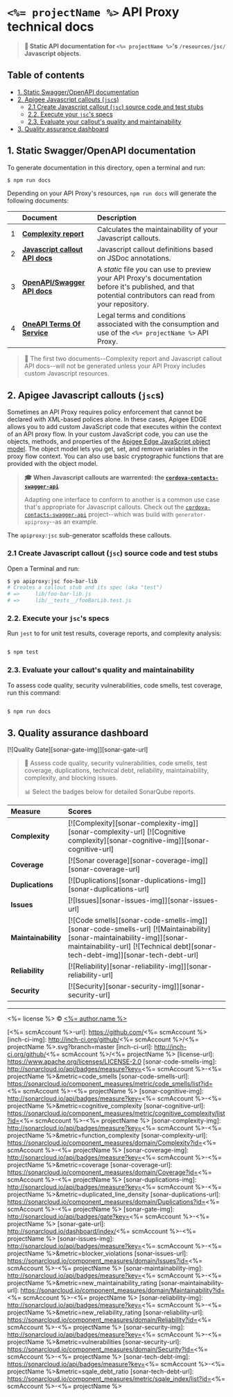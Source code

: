 # `<%= projectName %>` API Proxy technical docs
> **📂 Static API documentation for `<%= projectName %>`'s `/resources/jsc/` Javascript objects.**

## Table of contents

<!-- toc -->

- [1. Static Swagger/OpenAPI documentation](#1-static-swaggeropenapi-documentation)
- [2. Apigee Javascript callouts (`jsc`s)](#2-apigee-javascript-callouts-jscs)
  * [2.1 Create Javascript callout (`jsc`) source code and test stubs](#21-create-javascript-callout-jsc-source-code-and-test-stubs)
  * [2.2. Execute your `jsc`'s specs](#22-execute-your-jscs-specs)
  * [2.3. Evaluate your callout's quality and maintainability](#23-evaluate-your-callouts-quality-and-maintainability)
- [3. Quality assurance dashboard](#3-quality-assurance-dashboard)

<!-- tocstop -->

## 1. Static Swagger/OpenAPI documentation

To generate documentation in this directory, open a terminal and run:

```sh
$ npm run docs
```

Depending on your API Proxy's resources, `npm run docs` will generate the following documents:

|    | Document                               | Description                                                 |
|:---|:-----------------------------------------|:------------------------------------------------------------|
|  1 | [**Complexity report**][complexity]      | Calculates the maintainability of your Javascript callouts. |
|  2 | [**Javascript callout API docs**][jscs]  | Javascript callout definitions based on JSDoc annotations.  |
|  3 | [**OpenAPI/Swagger API docs**][swagger]  | A _static_ file you can use to preview your API Proxy's documentation before it's published, and that potential contributors can read from your repository. |
|  4 | [**OneAPI Terms Of Service**][tos]       | Legal terms and conditions associated with the consumption and use of the  `<%= projectName %>` API Proxy. |

> 📄 The first two documents--Complexity report and Javascript callout API docs--will not be generated unless your API Proxy includes custom Javascript resources.

## 2. Apigee Javascript callouts (`jsc`s)

Sometimes an API Proxy requires policy enforcement that cannot be declared with XML-based polices alone. In these cases, Apigee EDGE allows you to add custom JavaScript code that executes within the context of an API proxy flow. In your custom JavaScript code, you can use the objects, methods, and properties of the [Apigee Edge JavaScript object model][apigee-edge-jsc-url]. The object model lets you get, set, and remove variables in the proxy flow context. You can also use basic cryptographic functions that are provided with the object model.

> **:mortar_board: When Javascript callouts are warrented: the [`cordova-contacts-swagger-api`][cc-swagger-api-url]**
>
> Adapting one interface to conform to another is a common use case that's appropriate for Javascript callouts. Check out the [`cordova-contacts-swagger-api`][cc-swagger-api-url] project--which was build with `generator-apiproxy`--as an example.

The `apiproxy:jsc` sub-generator scaffolds these callouts.

### 2.1 Create Javascript callout (`jsc`) source code and test stubs

Open a Terminal and run:

```sh
$ yo apiproxy:jsc foo-bar-lib
# Creates a callout stub and its spec (aka "test")
# =>     lib/foo-bar-lib.js
# =>     lib/__tests__/fooBarLib.test.js
```

### 2.2. Execute your `jsc`'s specs

Run `jest` to for unit test results, coverage reports, and complexity analysis:

```sh

$ npm test
```

### 2.3. Evaluate your callout's quality and maintainability

To assess code quality, security vulnerabilities, code smells, test coverage, run this command:

```sh

$ npm run docs
```

## 3. Quality assurance dashboard
[![Quality Gate][sonar-gate-img]][sonar-gate-url]

> 🔬  Assess code quality, security vulnerabilities, code smells, test coverage, duplications, technical debt, reliability, maintainability, complexity, and blocking issues.
>
> 📊 Select the badges below for detailed SonarQube reports.

| Measure             | Scores                                                             |
|:--------------------|:-------------------------------------------------------------------|
| **Complexity**      | [![Complexity][sonar-complexity-img]][sonar-complexity-url] [![Cognitive complexity][sonar-cognitive-img]][sonar-cognitive-url] |
| **Coverage**        | [![Sonar coverage][sonar-coverage-img]][sonar-coverage-url]        |
| **Duplications**    | [![Duplications][sonar-duplications-img]][sonar-duplications-url]  |
| **Issues**          | [![Issues][sonar-issues-img]][sonar-issues-url]                    |
| **Maintainability** | [![Code smells][sonar-code-smells-img]][sonar-code-smells-url]  [![Maintainability][sonar-maintainability-img]][sonar-maintainability-url] [![Technical debt][sonar-tech-debt-img]][sonar-tech-debt-url] |
| **Reliability**     | [![Reliability][sonar-reliability-img]][sonar-reliability-url]     |
| **Security**        | [![Security][sonar-security-img]][sonar-security-url]              |

---

<%= license %> © [<%= author.name %>](<%= author.url %>)

[cc-swagger-api-url]: https://github.com/gregswindle/cordova-contacts-swagger-api
[complexity]: ./COMPLEXITY.md
[jscs]: ./JSCS.md
[swagger]: ./SWAGGER.md
[tos]: ./TERMS_OF_SERVICE
[apigee-edge-jsc-url]: http://docs.apigee.com/api-services/reference/javascript-object-model
[<%= scmAccount %>-url]: https://github.com/<%= scmAccount %>
[inch-ci-img]: http://inch-ci.org/github/<%= scmAccount %>/<%= projectName %>.svg?branch=master
[inch-ci-url]: http://inch-ci.org/github/<%= scmAccount %>/<%= projectName %>
[license-url]: https://www.apache.org/licenses/LICENSE-2.0
[sonar-code-smells-img]: http://sonarcloud.io/api/badges/measure?key=<%= scmAccount %>-<%= projectName %>&metric=code_smells
[sonar-code-smells-url]: https://sonarcloud.io/component_measures/metric/code_smells/list?id=<%= scmAccount %>-<%= projectName %>
[sonar-cognitive-img]: http://sonarcloud.io/api/badges/measure?key=<%= scmAccount %>-<%= projectName %>&metric=cognitive_complexity
[sonar-cognitive-url]: https://sonarcloud.io/component_measures/metric/cognitive_complexity/list?id=<%= scmAccount %>-<%= projectName %>
[sonar-complexity-img]: http://sonarcloud.io/api/badges/measure?key=<%= scmAccount %>-<%= projectName %>&metric=function_complexity
[sonar-complexity-url]: https://sonarcloud.io/component_measures/domain/Complexity?id=<%= scmAccount %>-<%= projectName %>
[sonar-coverage-img]: http://sonarcloud.io/api/badges/measure?key=<%= scmAccount %>-<%= projectName %>&metric=coverage
[sonar-coverage-url]: https://sonarcloud.io/component_measures/domain/Coverage?id=<%= scmAccount %>-<%= projectName %>
[sonar-duplications-img]: http://sonarcloud.io/api/badges/measure?key=<%= scmAccount %>-<%= projectName %>&metric=duplicated_line_density
[sonar-duplications-url]: https://sonarcloud.io/component_measures/domain/Duplications?id=<%= scmAccount %>-<%= projectName %>
[sonar-gate-img]: http://sonarcloud.io/api/badges/gate?key=<%= scmAccount %>-<%= projectName %>
[sonar-gate-url]: http://sonarcloud.io/dashboard/index/<%= scmAccount %>-<%= projectName %>
[sonar-issues-img]: http://sonarcloud.io/api/badges/measure?key=<%= scmAccount %>-<%= projectName %>&metric=blocker_violations
[sonar-issues-url]: https://sonarcloud.io/component_measures/domain/Issues?id=<%= scmAccount %>-<%= projectName %>
[sonar-maintainability-img]: http://sonarcloud.io/api/badges/measure?key=<%= scmAccount %>-<%= projectName %>&metric=new_maintainability_rating
[sonar-maintainability-url]: https://sonarcloud.io/component_measures/domain/Maintainability?id=<%= scmAccount %>-<%= projectName %>
[sonar-reliability-img]: http://sonarcloud.io/api/badges/measure?key=<%= scmAccount %>-<%= projectName %>&metric=new_reliability_rating
[sonar-reliability-url]: https://sonarcloud.io/component_measures/domain/Reliability?id=<%= scmAccount %>-<%= projectName %>
[sonar-security-img]: http://sonarcloud.io/api/badges/measure?key=<%= scmAccount %>-<%= projectName %>&metric=vulnerabilities
[sonar-security-url]: https://sonarcloud.io/component_measures/domain/Security?id=<%= scmAccount %>-<%= projectName %>
[sonar-tech-debt-img]:  https://sonarcloud.io/api/badges/measure?key=<%= scmAccount %>-<%= projectName %>&metric=sqale_debt_ratio
[sonar-tech-debt-url]: https://sonarcloud.io/component_measures/metric/sqale_index/list?id=<%= scmAccount %>-<%= projectName %>
